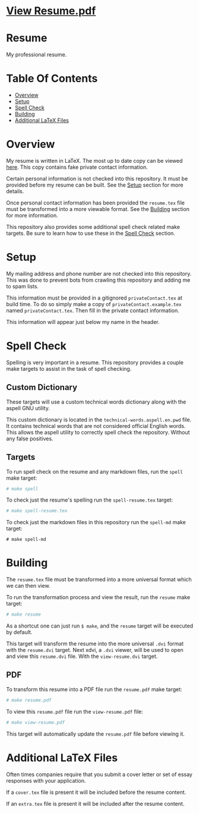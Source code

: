 # [View Resume.pdf](https://storage.googleapis.com/public-resume/resume.pdf)

# Resume
My professional resume.

# Table Of Contents
- [Overview](#overview)
- [Setup](#setup)
- [Spell Check](#spell-check)
- [Building](#building)
- [Additional LaTeX Files](#additional-latex-files)

# Overview
My resume is written in LaTeX. The most up to date copy can be viewed 
[here](https://storage.googleapis.com/public-resume/resume.pdf). This copy contains fake private contact information.

Certain personal information is not checked into this repository. It must be provided before my resume can be built. 
See the [Setup](#setup) section for more details.  

Once personal contact information has been provided the `resume.tex` file must be transformed into a more viewable 
format. See the [Building](#building) section for more information.

This repository also provides some additional spell check related make targets. Be sure to learn how to use these in 
the [Spell Check](#spell-check) section.

# Setup
My mailing address and phone number are not checked into this repository. This was done to prevent bots from crawling 
this repository and adding me to spam lists.  

This information must be provided in a gitignored `privateContact.tex` at build time. To do so simply make a copy of 
`privateContact.example.tex` named `privateContact.tex`. Then fill in the private contact information.  

This information will appear just below my name in the header.

# Spell Check
Spelling is very important in a resume. This repository provides a couple make targets to assist in the task of 
spell checking. 

## Custom Dictionary
These targets will use a custom technical words dictionary along with the aspell GNU utility.  

This custom dictionary is located in the `technical-words.aspell.en.pwd` file. It contains technical words that are not 
considered official English words. This allows the aspell utility to correctly spell check the repository. Without any
false positives. 

## Targets
To run spell check on the resume and any markdown files, run the `spell` make target:

```bash
# make spell
```

To check just the resume's spelling run the `spell-resume.tex` target:

```bash
# make spell-resume.tex
```

To check just the markdown files in this repository run the `spell-md` make target:

```
# make spell-md
```

# Building
The `resume.tex` file must be transformed into a more universal format which we can then view.

To run the transformation process and view the result, run the `resume` make target:  

```bash
# make resume
```

As a shortcut one can just run `$ make`, and the `resume` target will be executed by default.

This target will transform the resume into the more universal `.dvi` format with the `resume.dvi` target. Next xdvi, a 
`.dvi` viewer, will be used to open and view this `resume.dvi` file. With the `view-resume.dvi` target.

## PDF
To transform this resume into a PDF file run the `resume.pdf` make target:

```bash
# make resume.pdf
```

To view this `resume.pdf` file run the `view-resume.pdf` file:

```bash
# make view-resume.pdf
```

This target will automatically update the `resume.pdf` file before viewing it.

# Additional LaTeX Files
Often times companies require that you submit a cover letter or set of essay responses with your application.  

If a `cover.tex` file is present it will be included before the resume content.  

If an `extra.tex` file is present it will be included after the resume content.  

